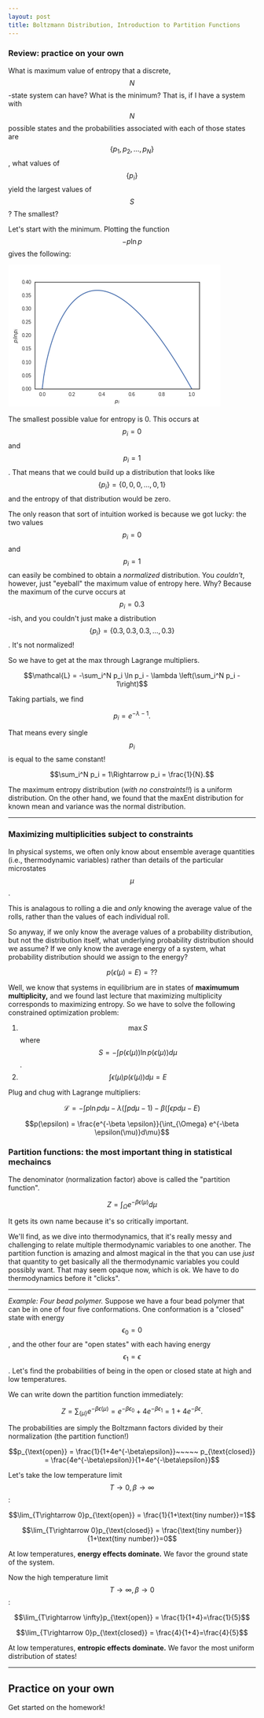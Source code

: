 ```yaml
---
layout: post
title: Boltzmann Distribution, Introduction to Partition Functions
---
```


### Review: practice on your own
What is maximum value of entropy that a discrete, $$N$$-state system can have? What is the minimum? That is, if I have a system with $$N$$ possible states and the probabilities associated with each of those states are $$\{p_1, p_2,\ldots, p_N\}$$, what values of $$\{p_i\}$$ yield the largest values of $$S$$? The smallest?

Let's start with the minimum. Plotting the function $$-p\ln p$$  gives the following:

![entropy](entropy_plot.png)

The smallest possible value for entropy is 0. This occurs at $$p_i = 0$$ and $$p_i = 1$$. That means that we could build up a distribution that looks like $$\{p_i\} = \{0, 0, 0, \ldots, 0, 1\}$$ and the entropy of that distribution would be zero.

The only reason that sort of intuition worked is because we got lucky: the two values $$p_i = 0$$ and $$p_i = 1$$ can easily be combined to obtain a *normalized* distribution. You *couldn't*, however, just "eyeball" the maximum value of entropy here. Why? Because the maximum of the curve occurs at $$p_i = 0.3$$-ish, and you couldn't just make a distribution $$\{p_i\} = \{0.3, 0.3, 0.3, \ldots, 0.3\}$$. It's not normalized!

So we have to get at the max through Lagrange multipliers.

$$\mathcal{L} = -\sum_i^N p_i \ln p_i - \lambda \left(\sum_i^N p_i - 1\right)$$

Taking partials, we find

$$p_i = e^{-\lambda-1}.$$

That means every single $$p_i$$ is equal to the same constant!

$$\sum_i^N p_i = 1\Rightarrow p_i = \frac{1}{N}.$$

The maximum entropy distribution (*with no constraints!!*) is a uniform distribution. On the other hand, we found that the maxEnt distribution for known mean and variance was the normal distribution.

---

### Maximizing multiplicities subject to constraints

In physical systems, we often only know about ensemble average quantities (i.e., thermodynamic variables) rather than details of the particular microstates $$\mu$$.

This is analagous to rolling a die and *only* knowing the average value of the rolls, rather than the values of each individual roll.

So anyway, if we only know the average values of a probability distribution, but not the distribution itself, what underlying probability distribution should we assume? If we only know the average energy of a system, what probability distribution should we assign to the energy?

$$p(\epsilon(\mu) = E) = ??$$

Well, we know that systems in equilibrium are in states of **maximumum multiplicity,** and we found last lecture that maximizing multiplicity corresponds to maximizing entropy. So we have to solve the following constrained optimization problem:

1. $$\max S$$ where $$ S = -\int p(\epsilon(\mu)) \ln p(\epsilon(\mu))d\mu$$.
2. $$\int \epsilon(\mu)p(\epsilon(\mu))d \mu = E$$

Plug and chug with Lagrange multipliers:

$$\mathcal{L} = -\int p\ln p d\mu- \lambda \left(\int p d\mu - 1\right) - \beta \left(\int \epsilon pd\mu - E\right)$$

$$p(\epsilon) = \frac{e^{-\beta \epsilon}}{\int_{\Omega} e^{-\beta \epsilon(\mu)}d\mu}$$

### Partition functions: the most important thing in statistical mechaincs

The denominator (normalization factor) above is called the "partition function".

$$ Z = \int_{\Omega} e^{-\beta \epsilon(\mu)}d\mu$$

It gets its own name because it's so critically important.

We'll find, as we dive into thermodynamics, that it's really messy and challenging to relate multiple thermodynamic variables to one another. The partition function is amazing and almost magical in the that you can use *just* that quantity to get basically all the thermodynamic variables you could possibly want. That may seem opaque now, which is ok. We have to do thermodynamics before it "clicks".

---

**Example: Four bead polymer*.* Suppose we have a four bead polymer that can be in one of four five conformations. One conformation is a "closed" state with energy $$\epsilon_0 = 0$$, and the other four are "open states" with each having energy $$\epsilon_1 = \epsilon$$. Let's find the probabilities of being in the open or closed state at high and low temperatures.

We can write down the partition function immediately:

$$Z = \sum_{\{\mu\}} e^{-\beta \epsilon(\mu)} = e^{-\beta \epsilon_0} + 4e^{-\beta\epsilon_1} = 1 + 4e^{-\beta \epsilon}.$$

The probabilities are simply the Boltzmann factors divided by their normalization (the partition function!)

$$p_{\text{open}} = \frac{1}{1+4e^{-\beta\epsilon}}~~~~~ p_{\text{closed}} = \frac{4e^{-\beta\epsilon}}{1+4e^{-\beta\epsilon}}$$

Let's take the low temperature limit $$T\rightarrow0, \beta\rightarrow\infty$$:

$$\lim_{T\rightarrow 0}p_{\text{open}} = \frac{1}{1+\text{tiny number}}=1$$

$$\lim_{T\rightarrow 0}p_{\text{closed}} = \frac{\text{tiny number}}{1+\text{tiny number}}=0$$

At low temperatures, **energy effects dominate.** We favor the ground state of the system.

Now the high temperature limit$$T\rightarrow\infty, \beta\rightarrow 0$$:

$$\lim_{T\rightarrow \infty}p_{\text{open}} = \frac{1}{1+4}=\frac{1}{5}$$

$$\lim_{T\rightarrow 0}p_{\text{closed}} = \frac{4}{1+4}=\frac{4}{5}$$

At low temperatures, **entropic effects dominate.** We favor the most uniform distribution of states!

---

## Practice on your own
Get started on the homework!
